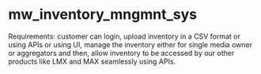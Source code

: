 # mw_inventory_mngmnt_sys

Requirements:
 customer can login, upload inventory in a CSV format or using APIs or using UI, manage the inventory either for single media owner or aggregators and then, allow inventory to be accessed by our other products like LMX and MAX seamlessly using APIs.
